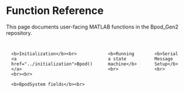 # Function Reference
This page documents user-facing MATLAB functions in the Bpod_Gen2 repository.

<!-- Styles for responsiveness -->
<style>
@media (max-width: 768px) {
    .responsive-columns {
        flex-direction: column;
    }
    .responsive-columns div {
        margin-right: 0;
        margin-bottom: 1em;
    }
}
</style>

<!-- Three columns container -->
<div class="responsive-columns" style="display: flex; justify-content: space-between;">

  <!-- First column -->
  <div style="flex: 1; padding: 1em; margin-right: 1em;">

    <b>Initialization</b><br>
    <a href="../initialization">Bpod()</a>
    <br><br>

    <b>BpodSystem fields</b><br>

  </div>

  <!-- Second column -->
  <div style="flex: 1; padding: 1em; margin-right: 1em;">

    <b>Running a state machine</b><br>

  </div>

  <!-- Third column -->
  <div style="flex: 1; padding: 1em;">

    <b>Serial Message Setup</b><br>

  </div>

</div>
